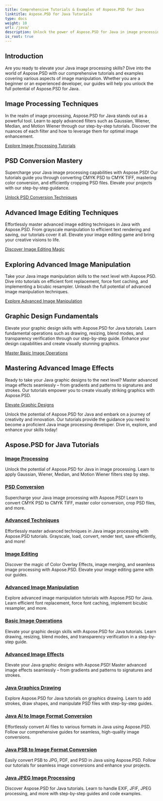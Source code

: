 ```yaml
---
title: Comprehensive Tutorials & Examples of Aspose.PSD for Java
linktitle: Aspose.PSD for Java Tutorials
type: docs
weight: 10
url: /java/
description: Unlock the power of Aspose.PSD for Java in image processing! Master filters like Gaussian, Wiener, Median, and Motion Wiener with step-by-step tutorials.
is_root: true
---
```


## Introduction

Are you ready to elevate your Java image processing skills? Dive into the world of Aspose.PSD with our comprehensive tutorials and examples covering various aspects of image manipulation. Whether you are a beginner or an experienced developer, our guides will help you unlock the full potential of Aspose.PSD for Java.

## Image Processing Techniques

In the realm of image processing, Aspose.PSD for Java stands out as a powerful tool. Learn to apply advanced filters such as Gaussian, Wiener, Median, and Motion Wiener through our step-by-step tutorials. Discover the nuances of each filter and how to leverage them for optimal image enhancement.

[Explore Image Processing Tutorials](./image-processing/)

## PSD Conversion Mastery

Supercharge your Java image processing capabilities with Aspose.PSD! Our tutorials guide you through converting CMYK PSD to CMYK TIFF, mastering color conversion, and efficiently cropping PSD files. Elevate your projects with our step-by-step guidance.

[Unlock PSD Conversion Techniques](./psd-conversion/)

## Advanced Image Editing Techniques

Effortlessly master advanced image editing techniques in Java with Aspose.PSD. From grayscale manipulation to efficient text rendering and saving, our tutorials cover it all. Elevate your image editing game and bring your creative visions to life.

[Discover Image Editing Magic](./image-editing/)

## Exploring Advanced Image Manipulation

Take your Java image manipulation skills to the next level with Aspose.PSD. Dive into tutorials on efficient font replacement, force font caching, and implementing a bicubic resampler. Unleash the full potential of advanced image manipulation techniques.

[Explore Advanced Image Manipulation](./advanced-image-manipulation/)

## Graphic Design Fundamentals

Elevate your graphic design skills with Aspose.PSD for Java tutorials. Learn fundamental operations such as drawing, resizing, blend modes, and transparency verification through our step-by-step guide. Enhance your design capabilities and create visually stunning graphics.

[Master Basic Image Operations](./basic-image-operations/)

## Mastering Advanced Image Effects

Ready to take your Java graphic designs to the next level? Master advanced image effects seamlessly – from gradients and patterns to signatures and strokes. Our tutorials empower you to create visually striking graphics with Aspose.PSD.

[Elevate Graphic Designs](./advanced-image-effects/)

Unlock the potential of Aspose.PSD for Java and embark on a journey of creativity and innovation. Our tutorials provide the guidance you need to become a proficient Java image processing developer. Dive in, explore, and enhance your skills today!
## Aspose.PSD for Java Tutorials
### [Image Processing](./image-processing/)
Unlock the potential of Aspose.PSD for Java in image processing. Learn to apply Gaussian, Wiener, Median, and Motion Wiener filters step by step.
### [PSD Conversion](./psd-conversion/)
Supercharge your Java image processing with Aspose.PSD! Learn to convert CMYK PSD to CMYK TIFF, master color conversion, crop PSD files, and more. 
### [Advanced Techniques](./advanced-techniques/)
Effortlessly master advanced techniques in Java image processing with Aspose.PSD tutorials. Grayscale, load, convert, render text, save efficiently, and more!
### [Image Editing](./image-editing/)
Discover the magic of Color Overlay Effects, image merging, and seamless image processing with Aspose.PSD. Elevate your image editing game with our guides.
### [Advanced Image Manipulation](./advanced-image-manipulation/)
Explore advanced image manipulation tutorials with Aspose.PSD for Java. Learn efficient font replacement, force font caching, implement bicubic resampler, and more.
### [Basic Image Operations](./basic-image-operations/)
Elevate your graphic design skills with Aspose.PSD for Java tutorials. Learn drawing, resizing, blend modes, and transparency verification in a step-by-step guide.
### [Advanced Image Effects](./advanced-image-effects/)
Elevate your Java graphic designs with Aspose.PSD! Master advanced image effects seamlessly – from gradients and patterns to signatures and strokes.
### [Java Graphics Drawing](./java-graphics-drawing/)
Explore Aspose.PSD for Java tutorials on graphics drawing. Learn to add strokes, draw shapes, and manipulate PSD files with step-by-step guides.
### [Java AI to Image Format Conversion](./java-ai-to-image-format-conversion/)
Effortlessly convert AI files to various formats in Java using Aspose.PSD. Follow our comprehensive guides for seamless, high-quality image conversions.
### [Java PSB to Image Format Conversion](./java-psb-to-image-format-conversion/)
Easily convert PSB to JPG, PDF, and PSD in Java using Aspose.PSD. Follow our tutorials for seamless image conversions and enhance your projects.
### [Java JPEG Image Processing](./java-jpeg-image-processing/)
Discover Aspose.PSD for Java tutorials. Learn to handle EXIF, JFIF, JPEG processing, and more with step-by-step guides and code examples.